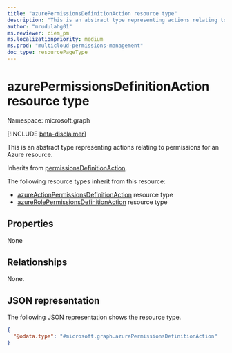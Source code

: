 ```yaml
---
title: "azurePermissionsDefinitionAction resource type"
description: "This is an abstract type representing actions relating to permissions for an Azure resource."
author: "mrudulahg01"
ms.reviewer: ciem_pm
ms.localizationpriority: medium
ms.prod: "multicloud-permissions-management"
doc_type: resourcePageType
---
```


# azurePermissionsDefinitionAction resource type

Namespace: microsoft.graph

[!INCLUDE [beta-disclaimer](../../includes/beta-disclaimer.md)]

This is an abstract type representing actions relating to permissions for an Azure resource.

Inherits from [permissionsDefinitionAction](../resources/permissionsdefinitionaction.md).

The following resource types inherit from this resource:

- [azureActionPermissionsDefinitionAction](../resources/azureActionPermissionsDefinitionAction.md) resource type
- [azureRolePermissionsDefinitionAction](../resources/azureRolePermissionsDefinitionAction.md) resource type

## Properties
None

## Relationships
None.

## JSON representation
The following JSON representation shows the resource type.
<!-- {
  "blockType": "resource",
  "@odata.type": "microsoft.graph.azurePermissionsDefinitionAction"
}
-->
``` json
{
  "@odata.type": "#microsoft.graph.azurePermissionsDefinitionAction"
}
```

